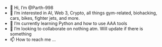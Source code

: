 - 👋 Hi, I’m @Parth-998
- 👀 I’m interested in AI, Web 3, Crypto, all things gym-related, biohacking, cars, bikes, fighter jets, and more.
- 🌱 I’m currently learning Python and how to use AAA tools
- 💞️ I’m looking to collaborate on nothing atm. Will update if there is something
- 📫 How to reach me ...

<!---
Parth-998/Parth-998 is a ✨ special ✨ repository because its `README.md` (this file) appears on your GitHub profile.
You can click the Preview link to take a look at your changes.
--->
